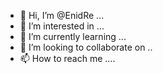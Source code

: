- 👋 Hi, I’m @EnidRe ...
- 👀 I’m interested in ...
- 🌱 I’m currently learning ...
- 💞️ I’m looking to collaborate on ..
- 📫 How to reach me ....

<!---
EnidRe/EnidRe is a ✨ special ✨ repository because its `README.md` (this file) appears on your GitHub profile.
You can click the Preview link to take a look at your changes.
--->
